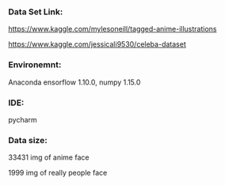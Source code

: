 ### Data Set Link:
https://www.kaggle.com/mylesoneill/tagged-anime-illustrations

https://www.kaggle.com/jessicali9530/celeba-dataset

### Environemnt:
Anaconda ensorflow 1.10.0, numpy 1.15.0 

### IDE:
pycharm

### Data size:
33431 img of anime face

1999 img of really people face
